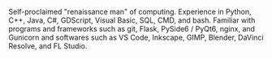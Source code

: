 Self-proclaimed "renaissance man" of computing. Experience in Python, C++, Java, C#, GDScript, Visual Basic, SQL, CMD, and bash. Familiar with programs and frameworks such as git, Flask, PySide6 / PyQt6, nginx, and Gunicorn and softwares such as VS Code, Inkscape, GIMP, Blender, DaVinci Resolve, and FL Studio. 
